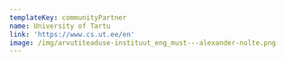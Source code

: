 ```yaml
---
templateKey: communityPartner
name: University of Tartu
link: 'https://www.cs.ut.ee/en'
image: /img/arvutiteaduse-instituut_eng_must---alexander-nolte.png
---
```

